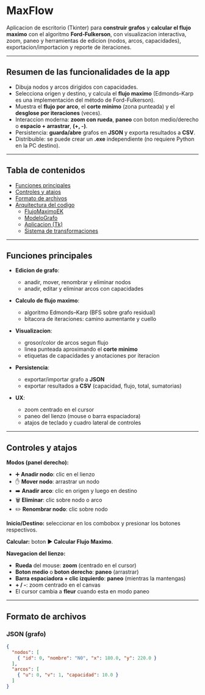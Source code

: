 # MaxFlow

Aplicacion de escritorio (Tkinter) para **construir grafos** y **calcular el flujo maximo** con el algoritmo **Ford-Fulkerson**, con visualizacion interactiva, zoom, paneo y herramientas de edicion (nodos, arcos, capacidades), exportacion/importacion y reporte de iteraciones.

---

## Resumen de las funcionalidades de la app

- Dibuja nodos y arcos dirigidos con capacidades.
- Selecciona origen y destino, y calcula el **flujo maximo** (Edmonds–Karp es una implementación del método de Ford-Fulkerson).
- Muestra el **flujo por arco**, el **corte minimo** (zona punteada) y el **desglose por iteraciones** (veces).
- Interaccion moderna: **zoom con rueda**, **paneo** con boton medio/derecho o **espacio + arrastrar**, **(+, -)**.
- Persistencia: **guarda/abre** grafos en **JSON** y exporta resultados a **CSV**.
- Distribuible: se puede crear un **.exe** independiente (no requiere Python en la PC destino).

---

## Tabla de contenidos

- [Funciones principales](#funciones-principales)
- [Controles y atajos](#controles-y-atajos)
- [Formato de archivos](#formato-de-archivos)
- [Arquitectura del codigo](#arquitectura-del-codigo)
    - [FlujoMaximoEK](#1-flujomaximoek-algoritmo-edmondskarp)
    - [ModeloGrafo](#2-modelografo-modelo-de-datos)
    - [Aplicacion (Tk)](#3-aplicacion-tk-interfaz-y-render)
    - [Sistema de transformaciones](#4-sistema-de-transformaciones-zoom--pan)

---

## Funciones principales

- **Edicion de grafo**:
    - anadir, mover, renombrar y eliminar nodos
    - anadir, editar y eliminar arcos con capacidades

- **Calculo de flujo maximo**:
    - algoritmo Edmonds–Karp (BFS sobre grafo residual)
    - bitacora de iteraciones: camino aumentante y cuello

- **Visualizacion**:
    - grosor/color de arcos segun flujo
    - linea punteada aproximando el **corte minimo**
    - etiquetas de capacidades y anotaciones por iteracion

- **Persistencia**:
    - exportar/importar grafo a **JSON**
    - exportar resultados a **CSV** (capacidad, flujo, total, sumatorias)

- **UX**:
    - zoom centrado en el cursor
    - paneo del lienzo (mouse o barra espaciadora)
    - atajos de teclado y cuadro lateral de controles

---

## Controles y atajos

**Modos (panel derecho):**
- ➕ **Anadir nodo**: clic en el lienzo
- ✋ **Mover nodo**: arrastrar un nodo
- ➡️ **Anadir arco**: clic en origen y luego en destino
- 🗑️ **Eliminar**: clic sobre nodo o arco
- ✏️ **Renombrar nodo**: clic sobre nodo

**Inicio/Destino:** seleccionar en los combobox y presionar los botones respectivos.

**Calcular:** boton **▶ Calcular Flujo Maximo**.

**Navegacion del lienzo:**
- **Rueda** del mouse: **zoom** (centrado en el cursor)
- **Boton medio** o **boton derecho**: **paneo** (arrastrar)
- **Barra espaciadora + clic izquierdo**: **paneo** (mientras la mantengas)
- **+ / -**: zoom centrado en el canvas
- El cursor cambia a **fleur** cuando esta en modo paneo

---

## Formato de archivos

### JSON (grafo)
```json
{
  "nodos": [
    { "id": 0, "nombre": "N0", "x": 180.0, "y": 220.0 }
  ],
  "arcos": [
    { "u": 0, "v": 1, "capacidad": 10.0 }
  ]
}
